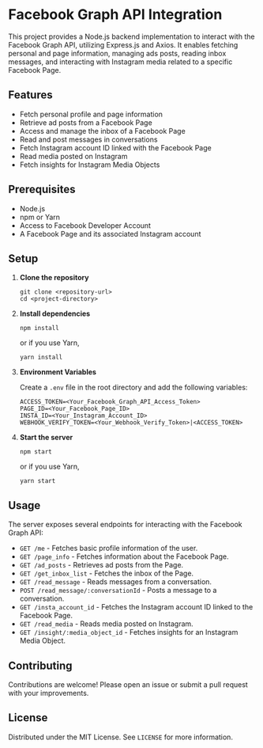
# Facebook Graph API Integration

This project provides a Node.js backend implementation to interact with the Facebook Graph API, utilizing Express.js and Axios. It enables fetching personal and page information, managing ads posts, reading inbox messages, and interacting with Instagram media related to a specific Facebook Page.

## Features

- Fetch personal profile and page information
- Retrieve ad posts from a Facebook Page
- Access and manage the inbox of a Facebook Page
- Read and post messages in conversations
- Fetch Instagram account ID linked with the Facebook Page
- Read media posted on Instagram
- Fetch insights for Instagram Media Objects

## Prerequisites

- Node.js
- npm or Yarn
- Access to Facebook Developer Account
- A Facebook Page and its associated Instagram account

## Setup

1. **Clone the repository**

    ```
    git clone <repository-url>
    cd <project-directory>
    ```

2. **Install dependencies**

    ```
    npm install
    ```

    or if you use Yarn,

    ```
    yarn install
    ```

3. **Environment Variables**

    Create a `.env` file in the root directory and add the following variables:
    ```
    ACCESS_TOKEN=<Your_Facebook_Graph_API_Access_Token>
    PAGE_ID=<Your_Facebook_Page_ID>
    INSTA_ID=<Your_Instagram_Account_ID>
    WEBHOOK_VERIFY_TOKEN=<Your_Webhook_Verify_Token>|<ACCESS_TOKEN>
    ```

4. **Start the server**

    ```
    npm start
    ```

    or if you use Yarn,

    ```
    yarn start
    ```

## Usage

The server exposes several endpoints for interacting with the Facebook Graph API:

- `GET /me` - Fetches basic profile information of the user.
- `GET /page_info` - Fetches information about the Facebook Page.
- `GET /ad_posts` - Retrieves ad posts from the Page.
- `GET /get_inbox_list` - Fetches the inbox of the Page.
- `GET /read_message` - Reads messages from a conversation.
- `POST /read_message/:conversationId` - Posts a message to a conversation.
- `GET /insta_account_id` - Fetches the Instagram account ID linked to the Facebook Page.
- `GET /read_media` - Reads media posted on Instagram.
- `GET /insight/:media_object_id` - Fetches insights for an Instagram Media Object.

## Contributing

Contributions are welcome! Please open an issue or submit a pull request with your improvements.

## License

Distributed under the MIT License. See `LICENSE` for more information.
